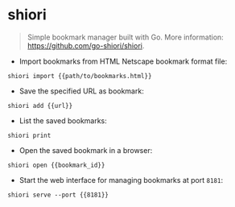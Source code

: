 # shiori

> Simple bookmark manager built with Go.
> More information: <https://github.com/go-shiori/shiori>.

- Import bookmarks from HTML Netscape bookmark format file:

`shiori import {{path/to/bookmarks.html}}`

- Save the specified URL as bookmark:

`shiori add {{url}}`

- List the saved bookmarks:

`shiori print`

- Open the saved bookmark in a browser:

`shiori open {{bookmark_id}}`

- Start the web interface for managing bookmarks at port `8181`:

`shiori serve --port {{8181}}`
